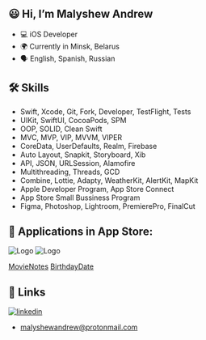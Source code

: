 
## 😃 Hi, I’m Malyshew Andrew
- 💻 iOS Developer
- 🌍 Currently in Minsk, Belarus
- 🗣️ English, Spanish, Russian

## 🛠 Skills
- Swift, Xcode, Git, Fork, Developer, TestFlight, Tests
- UIKit, SwiftUI, CocoaPods, SPM
- OOP, SOLID, Clean Swift
- MVC, MVP, VIP, MVVM, VIPER
- CoreData, UserDefaults, Realm, Firebase
- Auto Layout, Snapkit, Storyboard, Xib
- API, JSON, URLSession, Alamofire
- Multithreading, Threads, GCD
- Combine, Lottie, Adapty, WeatherKit, AlertKit, MapKit
- Apple Developer Program, App Store Connect
- App Store Small Bussiness Program
- Figma, Photoshop, Lightroom, PremierePro, FinalCut

## 📲 Applications in App Store:
![Logo](https://thumb.tildacdn.pub/tild3632-3832-4837-b939-336232346466/-/format/webp/APP_ICON_3.png) ![Logo](https://optim.tildacdn.pub/tild3038-3537-4034-b862-363734663232/-/format/webp/10.png) 

[MovieNotes](https://apps.apple.com/us/app/movienotes/id6477357057) [BirthdayDate](https://apps.apple.com/app/birthdaydate/id6477539640)

## 🔗 Links

[![linkedin](https://img.shields.io/badge/linkedin-0A66C2?style=for-the-badge&logo=linkedin&logoColor=white)](https://www.linkedin.com/in/malyshewandrew/)
- malyshewandrew@protonmail.com

